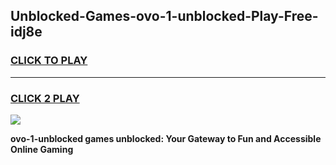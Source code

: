 
## Unblocked-Games-ovo-1-unblocked-Play-Free-idj8e
<h3>
<a href="https://premium76.site?title=ovo-1-unblocked&ref=23A">CLICK TO PLAY</a></h3>
<hr>

<h3>
<a href="https://premium76.site?title=ovo-1-unblocked&ref=23A">CLICK 2 PLAY</a>
  
</h3>

<a href="https://premium76.site?title=ovo-1-unblocked&ref=23A"><img src="https://clearcache.store/games.png"></a>


**ovo-1-unblocked games unblocked: Your Gateway to Fun and Accessible Online Gaming**
